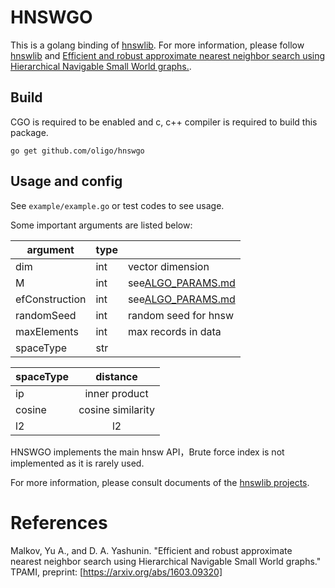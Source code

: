 # HNSWGO
This is a golang binding of [hnswlib](https://github.com/nmslib/hnswlib). 
For more information, please follow [hnswlib](https://github.com/nmslib/hnswlib) and 
[Efficient and robust approximate nearest neighbor search using Hierarchical Navigable Small World graphs.](https://arxiv.org/abs/1603.09320).

## Build

CGO is required to be enabled and c, c++ compiler is required to build this package.

```
go get github.com/oligo/hnswgo
```

## Usage and config

See `example/example.go` or test codes to see usage. 


Some important arguments are listed below:


| argument       | type | |
| -------------- | ---- | ----- |
| dim            | int  | vector dimension |
| M              | int  | see[ALGO_PARAMS.md](https://github.com/nmslib/hnswlib/blob/master/ALGO_PARAMS.md) |
| efConstruction | int  | see[ALGO_PARAMS.md](https://github.com/nmslib/hnswlib/blob/master/ALGO_PARAMS.md) |
| randomSeed     | int  | random seed for hnsw |
| maxElements    | int  | max records in data |
| spaceType      | str  | |

| spaceType | distance          |
| --------- |:-----------------:|
| ip        | inner product     |
| cosine    | cosine similarity |
| l2        | l2                |


HNSWGO implements the main hnsw API，Brute force index is not implemented as it is rarely used.

For more information, please consult documents of the [hnswlib projects](https://github.com/nmslib/hnswlib).

# References
Malkov, Yu A., and D. A. Yashunin. "Efficient and robust approximate nearest neighbor search using Hierarchical Navigable Small World graphs." TPAMI, preprint: [https://arxiv.org/abs/1603.09320]

